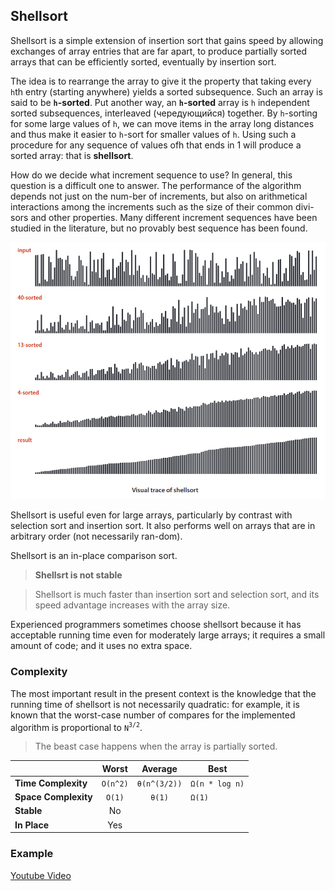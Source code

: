 ## Shellsort
Shellsort  is  a  simple  extension  of  insertion  sort  that  gains speed  by  allowing  exchanges  of  array  entries  that  are  far  apart,  to  produce  partially sorted arrays that can be efficiently sorted, eventually by insertion sort.

The idea is to rearrange the array to give it the property that taking every `h`th entry (starting anywhere) yields a sorted subsequence. Such an array is said to be __`h`-sorted__. Put another  way, an __`h`-sorted__  array  is  `h` independent sorted subsequences, interleaved (чередующийся) together. By `h`-sorting for some large values of `h`, we can move items in the array long distances and thus make it easier to `h`-sort for smaller values of `h`.  Using  such a procedure for any sequence of values ofh that ends in 1 will produce a sorted array: that is __shellsort__.

How do we decide what increment sequence to use? In general, this question is a difficult one to answer. The performance of the algorithm depends not just on the num-ber of increments, but also on arithmetical interactions among the increments such as the  size  of  their  common  divi-sors and other properties. Many different   increment   sequences have  been  studied  in  the  literature,  but  no  provably  best sequence  has  been  found.

![shell-sort-visual-trace](./images/shell-sort-visual-trace.png)

Shellsort  is  useful  even  for large    arrays,    particularly    by contrast  with  selection  sort  and insertion  sort.  It  also  performs well  on  arrays  that  are  in  arbitrary order (not necessarily ran-dom).

Shellsort is an in-place comparison sort.

> __Shellsrt is not stable__

> Shellsort  is  much faster  than  insertion  sort  and selection sort, and its speed advantage increases with the array size.

Experienced  programmers  sometimes  choose  shellsort  because  it  has  acceptable running time even for moderately large arrays; it requires a small amount of code; and it uses no extra space.

### Complexity
The  most  important result in the present context is the knowledge that the running time of shellsort is  not  necessarily  quadratic: for  example,  it  is  known  that  the  worst-case  number  of compares for the implemented algorithm is proportional to `N`<sup>`3/2`</sup>.

> The beast case happens when the array is partially sorted.

|  | Worst | Average | Best |
|:--|:-:|:-:|---|
| __Time Complexity__ | `O(n^2)` | `θ(n^(3/2))` | `Ω(n * log n)` |
| __Space Complexity__ | `O(1)` | `θ(1)` | `Ω(1)` |
| __Stable__ | No |
| __In Place__ | Yes |

### Example
[Youtube Video](https://www.youtube.com/watch?v=CmPA7zE8mx0)